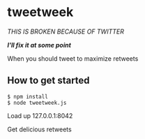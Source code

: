# tweetweek

*THIS IS BROKEN BECAUSE OF TWITTER*

***I'll fix it at some point***

When you should tweet to maximize retweets

## How to get started

    $ npm install
    $ node tweetweek.js 

Load up 127.0.0.1:8042 

Get delicious retweets
